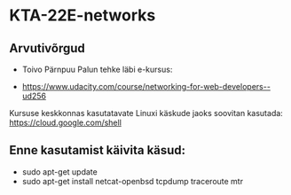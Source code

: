 # KTA-22E-networks
## Arvutivõrgud



- Toivo Pärnpuu
Palun tehke läbi e-kursus:

- https://www.udacity.com/course/networking-for-web-developers--ud256

Kursuse keskkonnas kasutatavate Linuxi käskude jaoks soovitan kasutada: https://cloud.google.com/shell

## Enne kasutamist käivita käsud:
- sudo apt-get update
- sudo apt-get install netcat-openbsd tcpdump traceroute mtr



